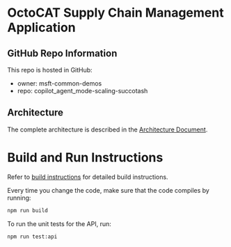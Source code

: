 # OctoCAT Supply Chain Management Application

## GitHub Repo Information

This repo is hosted in GitHub:
- owner: msft-common-demos
- repo: copilot_agent_mode-scaling-succotash

## Architecture

The complete architecture is described in the [Architecture Document](../docs/architecture.md).

# Build and Run Instructions

Refer to [build instructions](../docs/build.md) for detailed build instructions.

Every time you change the code, make sure that the code compiles by running:

```bash
npm run build
```

To run the unit tests for the API, run:

```bash
npm run test:api
```
